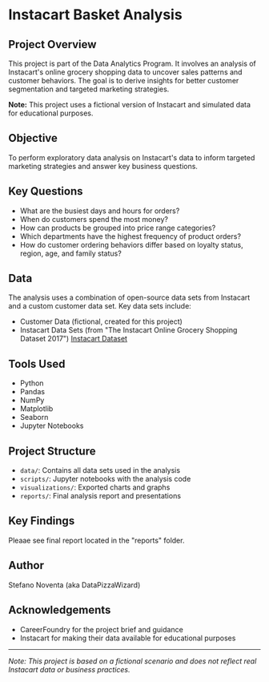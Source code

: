 # Instacart Basket Analysis

## Project Overview
This project is part of the Data Analytics Program. It involves an analysis of Instacart's online grocery shopping data to uncover sales patterns and customer behaviors. The goal is to derive insights for better customer segmentation and targeted marketing strategies.

**Note:** This project uses a fictional version of Instacart and simulated data for educational purposes.

## Objective
To perform exploratory data analysis on Instacart's data to inform targeted marketing strategies and answer key business questions.

## Key Questions
- What are the busiest days and hours for orders?
- When do customers spend the most money?
- How can products be grouped into price range categories?
- Which departments have the highest frequency of product orders?
- How do customer ordering behaviors differ based on loyalty status, region, age, and family status?

## Data
The analysis uses a combination of open-source data sets from Instacart and a custom customer data set. Key data sets include:
- Customer Data (fictional, created for this project)
- Instacart Data Sets (from "The Instacart Online Grocery Shopping Dataset 2017") [Instacart Dataset](https://www.kaggle.com/datasets/psparks/instacart-market-basket-analysis/data)

## Tools Used
- Python
- Pandas
- NumPy
- Matplotlib
- Seaborn
- Jupyter Notebooks

## Project Structure
- `data/`: Contains all data sets used in the analysis
- `scripts/`: Jupyter notebooks with the analysis code
- `visualizations/`: Exported charts and graphs
- `reports/`: Final analysis report and presentations

## Key Findings
Pleaae see final report located in the "reports" folder.

## Author
Stefano Noventa (aka DataPizzaWizard)

## Acknowledgements
- CareerFoundry for the project brief and guidance
- Instacart for making their data available for educational purposes

---

*Note: This project is based on a fictional scenario and does not reflect real Instacart data or business practices.*
